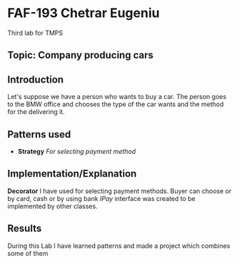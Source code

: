 # FAF-193 Chetrar Eugeniu
Third lab for TMPS

## Topic: Company producing cars

## Introduction

Let's suppose we have a person who wants to buy a car. The person goes to the BMW office and chooses the type of the car wants and the method for the delivering it.

## Patterns used
- **Strategy** *For selecting payment method*

## Implementation/Explanation

**Decorator** I have used for selecting payment methods. Buyer can choose or by card, cash or by using bank 
*IPay* interface was created to be implemented by other classes.


## Results
During this Lab I have learned patterns and made a project which combines some of them